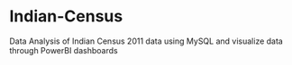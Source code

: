 # Indian-Census
Data Analysis of Indian Census 2011 data using MySQL and visualize data through PowerBI dashboards
